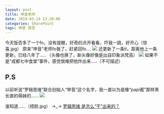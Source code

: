 ```yaml
---
layout: post
title: 申音老师
date: 2019-03-14 13:20:00
categories: SharePoint
tags: 申音 饭否
---
```


今天饭否多了一个fo，没有提醒，好奇的点开看看，吓我一跳，好开心（惊喜.jpg）
原来“申音”老师fo我了，赶紧回fo....
![](https://ws1.sinaimg.cn/large/6a362e2dgy1g12952cobwj20u00hcwfz.jpg)
还更新了一条tl，距离他上一条更新，已经八年了.....
（头像也换了，新头像好像是出自印象派梵高）
![](https://ws1.sinaimg.cn/large/6a362e2dgy1g129cfo2czj20u00h5jt8.jpg)
如果不是“成都七中食堂”事件，感觉很难把他炸出来.....（不可描述）

## P.S
以前听说“罗辑思维”联合创始人“申音”这个名字，我一直以为是像“papi酱”那样黑长直的萌妹的......
![](https://ws1.sinaimg.cn/large/6a362e2dgy1g129efrzbfj20dw0abdgb.jpg)

谁知道......（捂脸.jpg）
→_→
[罗辑思维 是怎么“干”出来的？](https://www.bilibili.com/video/av40058753/)
